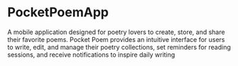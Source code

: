 # PocketPoemApp
A mobile application designed for poetry lovers to create, store, and share their favorite poems. Pocket Poem provides an intuitive interface for users to write, edit, and manage their poetry collections, set reminders for reading sessions, and receive notifications to inspire daily writing
